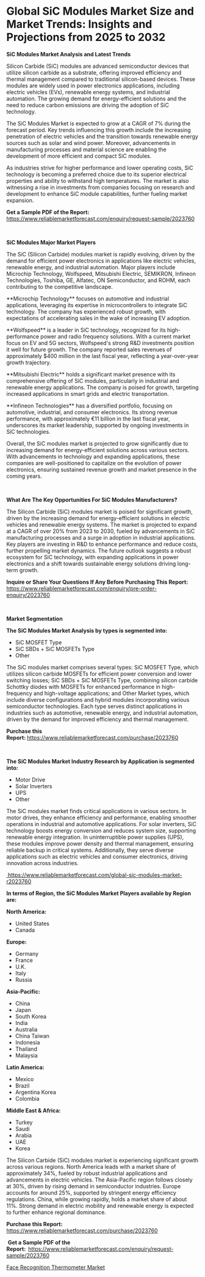 <p><h1>Global SiC Modules Market Size and Market Trends: Insights and Projections from 2025 to 2032</h1></p><p><strong>SiC Modules Market Analysis and Latest Trends</strong></p>
<p><p>Silicon Carbide (SiC) modules are advanced semiconductor devices that utilize silicon carbide as a substrate, offering improved efficiency and thermal management compared to traditional silicon-based devices. These modules are widely used in power electronics applications, including electric vehicles (EVs), renewable energy systems, and industrial automation. The growing demand for energy-efficient solutions and the need to reduce carbon emissions are driving the adoption of SiC technology.</p><p>The SiC Modules Market is expected to grow at a CAGR of 7% during the forecast period. Key trends influencing this growth include the increasing penetration of electric vehicles and the transition towards renewable energy sources such as solar and wind power. Moreover, advancements in manufacturing processes and material science are enabling the development of more efficient and compact SiC modules.</p><p>As industries strive for higher performance and lower operating costs, SiC technology is becoming a preferred choice due to its superior electrical properties and ability to withstand high temperatures. The market is also witnessing a rise in investments from companies focusing on research and development to enhance SiC module capabilities, further fueling market expansion.</p></p>
<p><strong>Get a Sample PDF of the Report:&nbsp;</strong> <a href="https://www.reliablemarketforecast.com/enquiry/request-sample/2023760?utm_campaign=2781&utm_medium=2&utm_source=Github&utm_content=ia&utm_term=29032025&utm_id=sic-modules">https://www.reliablemarketforecast.com/enquiry/request-sample/2023760</a></p>
<p>&nbsp;</p>
<p><strong>SiC Modules Major Market Players</strong></p>
<p><p>The SiC (Silicon Carbide) modules market is rapidly evolving, driven by the demand for efficient power electronics in applications like electric vehicles, renewable energy, and industrial automation. Major players include Microchip Technology, Wolfspeed, Mitsubishi Electric, SEMIKRON, Infineon Technologies, Toshiba, GE, Alfatec, ON Semiconductor, and ROHM, each contributing to the competitive landscape.</p><p>**Microchip Technology** focuses on automotive and industrial applications, leveraging its expertise in microcontrollers to integrate SiC technology. The company has experienced robust growth, with expectations of accelerating sales in the wake of increasing EV adoption.</p><p>**Wolfspeed** is a leader in SiC technology, recognized for its high-performance power and radio frequency solutions. With a current market focus on EV and 5G sectors, Wolfspeed's strong R&D investments position it well for future growth. The company reported sales revenues of approximately $400 million in the last fiscal year, reflecting a year-over-year growth trajectory.</p><p>**Mitsubishi Electric** holds a significant market presence with its comprehensive offering of SiC modules, particularly in industrial and renewable energy applications. The company is poised for growth, targeting increased applications in smart grids and electric transportation.</p><p>**Infineon Technologies** has a diversified portfolio, focusing on automotive, industrial, and consumer electronics. Its strong revenue performance, with approximately €11 billion in the last fiscal year, underscores its market leadership, supported by ongoing investments in SiC technologies.</p><p>Overall, the SiC modules market is projected to grow significantly due to increasing demand for energy-efficient solutions across various sectors. With advancements in technology and expanding applications, these companies are well-positioned to capitalize on the evolution of power electronics, ensuring sustained revenue growth and market presence in the coming years.</p></p>
<p>&nbsp;</p>
<p><strong>What Are The Key Opportunities For SiC Modules Manufacturers?</strong></p>
<p><p>The Silicon Carbide (SiC) modules market is poised for significant growth, driven by the increasing demand for energy-efficient solutions in electric vehicles and renewable energy systems. The market is projected to expand at a CAGR of over 20% from 2023 to 2030, fueled by advancements in SiC manufacturing processes and a surge in adoption in industrial applications. Key players are investing in R&D to enhance performance and reduce costs, further propelling market dynamics. The future outlook suggests a robust ecosystem for SiC technology, with expanding applications in power electronics and a shift towards sustainable energy solutions driving long-term growth.</p></p>
<p><strong>Inquire or Share Your Questions If Any Before Purchasing This Report:</strong> <a href="https://www.reliablemarketforecast.com/enquiry/pre-order-enquiry/2023760?utm_campaign=2781&utm_medium=2&utm_source=Github&utm_content=ia&utm_term=29032025&utm_id=sic-modules">https://www.reliablemarketforecast.com/enquiry/pre-order-enquiry/2023760</a></p>
<p>&nbsp;</p>
<p><strong>Market Segmentation</strong></p>
<p><strong>The SiC Modules Market Analysis by types is segmented into:</strong></p>
<p><ul><li>SiC MOSFET Type</li><li>SiC SBDs + SiC MOSFETs Type</li><li>Other</li></ul></p>
<p><p>The SiC modules market comprises several types: SiC MOSFET Type, which utilizes silicon carbide MOSFETs for efficient power conversion and lower switching losses; SiC SBDs + SiC MOSFETs Type, combining silicon carbide Schottky diodes with MOSFETs for enhanced performance in high-frequency and high-voltage applications; and Other Market types, which include diverse configurations and hybrid modules incorporating various semiconductor technologies. Each type serves distinct applications in industries such as automotive, renewable energy, and industrial automation, driven by the demand for improved efficiency and thermal management.</p></p>
<p><strong>Purchase this Report:&nbsp;</strong><a href="https://www.reliablemarketforecast.com/purchase/2023760?utm_campaign=2781&utm_medium=2&utm_source=Github&utm_content=ia&utm_term=29032025&utm_id=sic-modules">https://www.reliablemarketforecast.com/purchase/2023760</a></p>
<p>&nbsp;</p>
<p><strong>The SiC Modules Market Industry Research by Application is segmented into:</strong></p>
<p><ul><li>Motor Drive</li><li>Solar Inverters</li><li>UPS</li><li>Other</li></ul></p>
<p><p>The SiC modules market finds critical applications in various sectors. In motor drives, they enhance efficiency and performance, enabling smoother operations in industrial and automotive applications. For solar inverters, SiC technology boosts energy conversion and reduces system size, supporting renewable energy integration. In uninterruptible power supplies (UPS), these modules improve power density and thermal management, ensuring reliable backup in critical systems. Additionally, they serve diverse applications such as electric vehicles and consumer electronics, driving innovation across industries.</p></p>
<p><a href="https://www.reliablemarketforecast.com/global-sic-modules-market-r2023760?utm_campaign=2781&utm_medium=2&utm_source=Github&utm_content=ia&utm_term=29032025&utm_id=sic-modules">&nbsp;https://www.reliablemarketforecast.com/global-sic-modules-market-r2023760</a></p>
<p><strong>In terms of Region, the SiC Modules Market Players available by Region are:</strong></p>
<p>
    <p> <strong> North America: </strong>
        <ul>
            <li>United States</li>
            <li>Canada</li>
        </ul>
        </p> 
    <p> <strong> Europe: </strong>
        <ul>
            <li>Germany</li>
            <li>France</li>
            <li>U.K.</li>
            <li>Italy</li>
            <li>Russia</li>
        </ul>
        </p> 
    <p> <strong> Asia-Pacific: </strong>
        <ul>
            <li>China</li>
            <li>Japan</li>
            <li>South Korea</li>
            <li>India</li>
            <li>Australia</li>
            <li>China Taiwan</li>
            <li>Indonesia</li>
            <li>Thailand</li>
            <li>Malaysia</li>
        </ul>
        </p> 
    <p> <strong> Latin America: </strong>
        <ul>
            <li>Mexico</li>
            <li>Brazil</li>
            <li>Argentina Korea</li>
            <li>Colombia</li>
        </ul>
        </p> 
    <p> <strong> Middle East & Africa: </strong>
        <ul>
            <li>Turkey</li>
            <li>Saudi</li>
            <li>Arabia</li>
            <li>UAE</li>
            <li>Korea</li>
        </ul>
    </p>
    </p>
<p><p>The Silicon Carbide (SiC) modules market is experiencing significant growth across various regions. North America leads with a market share of approximately 34%, fueled by robust industrial applications and advancements in electric vehicles. The Asia-Pacific region follows closely at 30%, driven by rising demand in semiconductor industries. Europe accounts for around 25%, supported by stringent energy efficiency regulations. China, while growing rapidly, holds a market share of about 11%. Strong demand in electric mobility and renewable energy is expected to further enhance regional dominance.</p></p>
<p><strong>Purchase this Report: </strong><a href="https://www.reliablemarketforecast.com/purchase/2023760?utm_campaign=2781&utm_medium=2&utm_source=Github&utm_content=ia&utm_term=29032025&utm_id=sic-modules">https://www.reliablemarketforecast.com/purchase/2023760</a></p>
<p>&nbsp;<strong>Get a Sample PDF of the Report:&nbsp;&nbsp;</strong><a href="https://www.reliablemarketforecast.com/enquiry/request-sample/2023760?utm_campaign=2781&utm_medium=2&utm_source=Github&utm_content=ia&utm_term=29032025&utm_id=sic-modules">https://www.reliablemarketforecast.com/enquiry/request-sample/2023760</a></p>
<p><strong></strong></p>
<p><p><a href="https://github.com/chkrselia/Market-Research-Report-List-1/blob/main/face-recognition-thermometer-market.md?utm_campaign=2781&utm_medium=2&utm_source=Github&utm_content=ia&utm_term=29032025&utm_id=sic-modules">Face Recognition Thermometer Market</a></p></p>